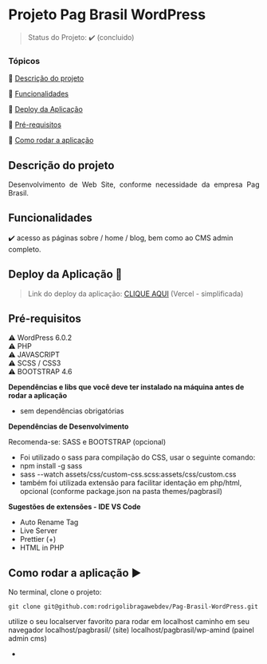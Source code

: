 <h1>Projeto Pag Brasil WordPress</h1>

<p align="center">
  
</p>

> Status do Projeto: :heavy_check_mark: (concluido)

<!-- > Status do Proheto: :large_orange_circle: (em andamento) -->

### Tópicos

:small_blue_diamond: [Descrição do projeto](#descrição-do-projeto)

:small_blue_diamond: [Funcionalidades](#funcionalidades)

:small_blue_diamond: [Deploy da Aplicação](#deploy-da-aplicação-dash)

:small_blue_diamond: [Pré-requisitos](#pré-requisitos)

:small_blue_diamond: [Como rodar a aplicação](#como-rodar-a-aplicação-arrow_forward)

## Descrição do projeto

<p align="justify">
  Desenvolvimento de Web Site, conforme necessidade da empresa Pag Brasil.
</p>

## Funcionalidades

:heavy_check_mark: acesso as páginas sobre / home / blog, bem como ao CMS admin completo.

## Deploy da Aplicação :dash:

> Link do deploy da aplicação: <a href="https://projeto-trocador-de-cores.vercel.app">CLIQUE AQUI</a> (Vercel - simplificada)

## Pré-requisitos

:warning: WordPress 6.0.2<br>
:warning: PHP<br>
:warning: JAVASCRIPT<br>
:warning: SCSS / CSS3<br>
:warning: BOOTSTRAP 4.6 <br>

<strong>Dependências e libs que você deve ter instalado na máquina antes de rodar a aplicação</strong>

- sem dependências obrigatórias

<strong>Dependências de Desenvolvimento</strong>

Recomenda-se:
SASS e BOOTSTRAP (opcional)

- Foi utilizado o sass para compilação do CSS, usar o seguinte comando:
- npm install -g sass
- sass --watch assets/css/custom-css.scss:assets/css/custom.css
- também foi utilizada extensão para facilitar identação em php/html, opcional (conforme package.json na pasta themes/pagbrasil)

<strong>Sugestões de extensões - IDE VS Code</strong>

- Auto Rename Tag
- Live Server
- Prettier (+)
- HTML in PHP

## Como rodar a aplicação :arrow_forward:

No terminal, clone o projeto:

```
git clone git@github.com:rodrigolibragawebdev/Pag-Brasil-WordPress.git
```

utilize o seu localserver favorito para rodar em localhost
caminho em seu navegador
localhost/pagbrasil/ (site)
localhost/pagbrasil/wp-amind (painel admin cms)

-
